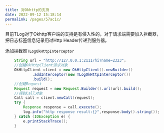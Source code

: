 ```yaml
---
title: 对Okhttp的支持
date: 2022-09-12 15:18:14
permalink: /pages/57ac1c/
---
```


目前TLog对于Okhttp客户端的支持是有侵入性的，对于请求端需要加入拦截器，把日志标签信息记录用过Http Header传递到服务器。

添加拦截器`TLogOkHttpInterceptor`

```java
    String url = "http://127.0.0.1:2111/hi?name=2323";
    //创建OkHttpClient请求对象
    OkHttpClient client = new OkHttpClient().newBuilder()
            .addInterceptor(new TLogOkHttpInterceptor())
            .build();
    //创建Request
    Request request = new Request.Builder().url(url).build();
    //得到Call对象
    Call call = client.newCall(request);
    try {
        Response response = call.execute();
        log.info("http response result:{}",response.body().string());
    } catch (IOException e) {
        e.printStackTrace();
    }
```